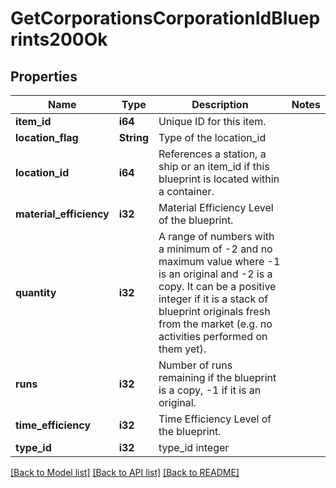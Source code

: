# GetCorporationsCorporationIdBlueprints200Ok

## Properties

Name | Type | Description | Notes
------------ | ------------- | ------------- | -------------
**item_id** | **i64** | Unique ID for this item. | 
**location_flag** | **String** | Type of the location_id | 
**location_id** | **i64** | References a station, a ship or an item_id if this blueprint is located within a container. | 
**material_efficiency** | **i32** | Material Efficiency Level of the blueprint. | 
**quantity** | **i32** | A range of numbers with a minimum of -2 and no maximum value where -1 is an original and -2 is a copy. It can be a positive integer if it is a stack of blueprint originals fresh from the market (e.g. no activities performed on them yet). | 
**runs** | **i32** | Number of runs remaining if the blueprint is a copy, -1 if it is an original. | 
**time_efficiency** | **i32** | Time Efficiency Level of the blueprint. | 
**type_id** | **i32** | type_id integer | 

[[Back to Model list]](../README.md#documentation-for-models) [[Back to API list]](../README.md#documentation-for-api-endpoints) [[Back to README]](../README.md)


